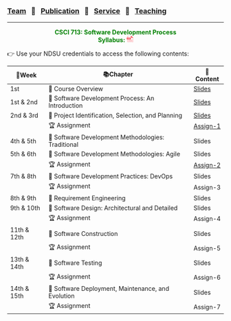 ### [Team](stamlab.md) &nbsp;&nbsp;🌴&nbsp;&nbsp; [Publication](publications.md) &nbsp;&nbsp;🌴&nbsp;&nbsp; [Service](services.md) &nbsp;&nbsp;🌴&nbsp;&nbsp; [Teaching](teaching.md)
***
<style type="text/css">
.center{
  text-align:center; 
  display:block;
}
.centerImg {
  display: block;
  margin-left: 170px;  
}
</style>

<p class="center" style="color:green;">
<b>CSCI 713: Software Development Process</b> <br>
<b>Syllabus: <a href="teaching/syllabus/713SDP.pdf" target="_blank"><img src="assets/img/pdficon.png" width="15" height="15"></a></b> 
</p>
👉 Use your NDSU credentials to access the following contents:

| 📅Week      | 📚Chapter                                          | 📁Content                                                                                                                                 | 
|-------------|----------------------------------------------------|-------------------------------------------------------------------------------------------------------------------------------------------|
| 1st         | 🔖 Course Overview                                 | <a href="https://docs.google.com/presentation/d/1UIrjQ6yi5ytBJATXIjBz4rrx4p9TMpu-cjUzvg-jzFU/edit?usp=sharing" target="_blank">Slides</a> |
| 1st & 2nd   | 🔖 Software Development Process: An Introduction   | <a href="https://docs.google.com/presentation/d/1xmyOZ0OL-KlCqQTVQGVrmrPxFsoqG4HfLqyupNkMmoQ/edit?usp=sharing" target="_blank">Slides</a> |
| 2nd & 3rd   | 🔖 Project Identification, Selection, and Planning | <a href="https://docs.google.com/presentation/d/1O3vJXh2sZequb0sPPb8fLDvoYdnBtJjVMkkbo7ZFVxU/edit?usp=sharing" target="_blank">Slides</a> |
|             | 🏆 Assignment                                      | <a href="https://docs.google.com/document/d/13UyyI88Wv_f6qSsLirgPhHzEf0I-x4AbjXJQfnhpKfo/edit?usp=sharing" target="_blank">Assign-1</a>   |
| 4th & 5th   | 🔖 Software Development Methodologies: Traditional | Slides                                                                                                                                    |
| 5th & 6th   | 🔖 Software Development Methodologies: Agile       | Slides                                                                                                                                    |
|             | 🏆 Assignment                                      | <a href="https://docs.google.com/document/d/1SS7TylUzCdWzeD-bJ3L2bJbYnhgTCXQXoC_Une4jaq4/edit?usp=sharing" target="_blank">Assign-2</a>   |
| 7th & 8th   | 🔖 Software Development Practices: DevOps          | Slides                                                                                                                                    |
|             | 🏆 Assignment                                      | Assign-3                                                                                                                                  |
| 8th & 9th   | 🔖 Requirement Engineering                         | Slides                                                                                                                                    |
| 9th & 10th  | 🔖 Software Design: Architectural and Detailed     | Slides                                                                                                                                    |
|             | 🏆 Assignment                                      | Assign-4                                                                                                                                  |
| 11th & 12th | 🔖 Software Construction                           | Slides                                                                                                                                    |
|             | 🏆 Assignment                                      | Assign-5                                                                                                                                  |
| 13th & 14th | 🔖 Software Testing                                | Slides                                                                                                                                    |
|             | 🏆 Assignment                                      | Assign-6                                                                                                                                  |
| 14th & 15th | 🔖 Software Deployment, Maintenance, and Evolution | Slides                                                                                                                                    |
|             | 🏆 Assignment                                      | Assign-7                                                                                                                                  |

